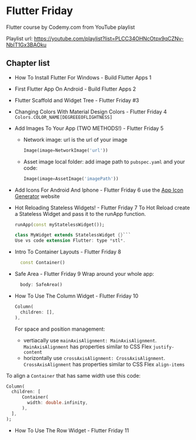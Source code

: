 # Flutter Friday

Flutter course by Codemy.com from YouTube playlist

Playlist url: <https://youtube.com/playlist?list=PLCC34OHNcOtpx9qCZNv-NbIT1Gx3BAOku>

## Chapter list

- How To Install Flutter For Windows - Build Flutter Apps 1
- First Flutter App On Android - Build Flutter Apps 2
- Flutter Scaffold and Widget Tree - Flutter Friday #3
- Changing Colors With Material Design Colors - Flutter Friday 4
    `Colors.COLOR_NAME[DEGREEEOFLIGHTNESS]`
- Add Images To Your App (TWO METHODS!) - Flutter Friday 5
  - Network image: url is the url of your image
  
    ```dart
    Image(image=NetworkImage('url'))
    ```

  - Asset image local folder: add image path to `pubspec.yaml` and your code:

    ```dart
    Image(image=AssetImage('imagePath'))
    ```

- Add Icons For Android And Iphone - Flutter Friday 6
    use the [App Icon Generator](https://www.appicon.co/) website

- Hot Reloading Stateless Widgets! - Flutter Friday 7
    To Hot Reload create a Stateless Widget and pass it to the runApp function.

    ```dart
    runApp(const myStatelessWidget());
    ```

    ```dart
    class MyWidget extends StatelessWidget {}```  
    Use vs code extension Flutter: type *stl*.

- Intro To Container Layouts - Flutter Friday 8
  
  ```dart
    const Container()
  ```

- Safe Area - Flutter Friday 9
  Wrap around your whole app:

  ```dart
    body: SafeArea()
  ```

- How To Use The Column Widget - Flutter Friday 10

  ```dart
  Column(
    children: [],
  ),
  ```

  For space and position management:
  - vertiacally use `mainAxisAlignment: MainAxisAlignment`. `MainAxisAlignment` has properties similar to CSS Flex `justify-content`
  - horizontally use `crossAxisAlignment: CrossAxisAlignment`. `CrossAxisAlignment` has properties similar to CSS Flex `align-items`

To align a `Container` that has same width use this code:

```dart
Column(
  children: [
      Container(
        width: double.infinity,
      ),
  ],
);
```

- How To Use The Row Widget - Flutter Friday 11
